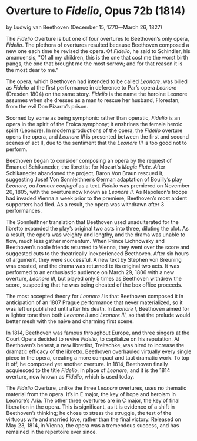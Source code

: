 # Overture to <I>Fidelio</I>, Opus 72b (1814)
by Ludwig van Beethoven (December 15, 1770&mdash;March 26, 1827) 

The <I>Fidelio</I> Overture is but one of four overtures to Beethoven’s only opera, <I>Fidelio</I>. The plethora of overtures resulted because Beethoven composed a new one each time he revised the opera. Of <I>Fidelio</I>, he said to Schindler, his amanuensis, "Of all my children, this is the one that cost me the worst birth pangs, the one that brought me the most sorrow; and for that reason it is the most dear to me." 

The opera, which Beethoven had intended to be called <I>Leonore</I>, was billed as <I>Fidelio</I> at the first performance in deference to Par’s opera <I>Leonore</I> (Dresden 1804) on the same story. <I>Fidelio</I> is the name the heroine Leonore assumes when she dresses as a man to rescue her husband, Florestan, from the evil Don Pizarro’s prison.

Scorned by some as being symphonic rather than operatic, <I>Fidelio</I> is an opera in the spirit of the Eroica symphony; it enshrines the female heroic spirit (Leonore). In modern productions of the opera, the <I>Fidelio</I> overture opens the opera, and <I>Leonore III</I> is presented between the first and second scenes of act II, due to the sentiment that the <I>Leonore III</I> is too good not to perform. 

Beethoven began to consider composing an opera by the request of Emanuel Schikaneder, the librettist for Mozart’s <I>Magic Flute</I>. After Schikaneder abandoned the project, Baron Von Braun rescued it, suggesting Josef Von Sonnleithner’s German adaptation of Bouilly’s play <I>Leonore, ou l’amour conjugal</I> as a text. <I>Fidelio</I> was premiered on November 20, 1805, with the overture now known as <I>Leonore II</I>. As Napoleon’s troops had invaded Vienna a week prior to the premiere, Beethoven’s most ardent supporters had fled. As a result, the opera was withdrawn after 3 performances. 

The Sonnleithner translation that Beethoven used unadulterated for the libretto expanded the play’s original two acts into three, diluting the plot. As a result, the opera was weighty and lengthy, and the drama was unable to flow, much less gather momentum. When Prince Lichnowsky and Beethoven’s noble friends returned to Vienna, they went over the score and suggested cuts to the theatrically inexperienced Beethoven. After six hours of argument, they were successful. A new text by Stephen von Breuning was created, and the drama was returned to its original two acts. It was performed to an enthusiastic audience on March 29, 1806 with a new overture, <I>Leonore III</I>, but played only 5 times as Beethoven withdrew the score, suspecting that he was being cheated of the box office proceeds.

The most accepted theory for <I>Leonore I</I> is that Beethoven composed it in anticipation of an 1807 Prague performance that never materialized, so it was left unpublished until after his death. In <I>Leonore I</I>, Beethoven aimed for a lighter tone than both <I>Leonore II</I> and <I>Leonore III</I>, so that the prelude would better mesh with the naive and charming first scene. 

In 1814, Beethoven was famous throughout Europe, and three singers at the Court Opera decided to revive <I>Fidelio</I>, to capitalize on his reputation. At Beethoven’s behest, a new librettist, Treitschke, was hired to increase the dramatic efficacy of the libretto. Beethoven overhauled virtually every single piece in the opera, creating a more compact and taut dramatic work. To top it off, he composed yet another overture. In 1814, Beethoven finally acquiesced to the title <I>Fidelio</I>, in place of <I>Leonore</I>, and it is the 1814 overture, now known as <I>Fidelio</I>, which is used today. 

The <I>Fidelio</I> Overture, unlike the three <I>Leonore</I> overtures, uses no thematic material from the opera. It’s in E major, the key of hope and heroism in Leonore’s Aria. The other three overtures are in C major, the key of final liberation in the opera. This is significant, as it is evidence of a shift in Beethoven’s thinking; he chose to stress the struggle, the test of the virtuous wife and married love, rather than the final victory. Released on May 23, 1814, in Vienna, the opera was a tremendous success, and has remained in the repertoire ever since.
